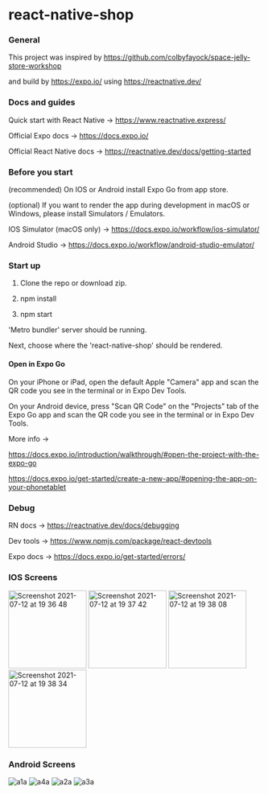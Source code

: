 # react-native-shop

### General

This project was inspired by https://github.com/colbyfayock/space-jelly-store-workshop

and build by https://expo.io/ using https://reactnative.dev/


### Docs and guides

Quick start with React Native -> https://www.reactnative.express/

Official Expo docs -> https://docs.expo.io/

Official React Native docs -> https://reactnative.dev/docs/getting-started


### Before you start

(recommended) On IOS or Android install Expo Go from app store.

(optional) If you want to render the app during development in macOS or Windows, please install Simulators / Emulators.

IOS Simulator (macOS only) -> https://docs.expo.io/workflow/ios-simulator/

Android Studio -> https://docs.expo.io/workflow/android-studio-emulator/


### Start up

1. Clone the repo or download zip.

2. npm install

3. npm start

'Metro bundler' server should be running.

Next, choose where the 'react-native-shop' should be rendered.

#### Open in Expo Go

On your iPhone or iPad, open the default Apple "Camera" app and scan the QR code you see in the terminal or in Expo Dev Tools.

On your Android device, press "Scan QR Code" on the "Projects" tab of the Expo Go app and scan the QR code you see in the terminal or in Expo Dev Tools.

More info -> 

https://docs.expo.io/introduction/walkthrough/#open-the-project-with-the-expo-go

https://docs.expo.io/get-started/create-a-new-app/#opening-the-app-on-your-phonetablet

### Debug

RN docs -> https://reactnative.dev/docs/debugging

Dev tools -> https://www.npmjs.com/package/react-devtools

Expo docs -> https://docs.expo.io/get-started/errors/


### IOS Screens
<p float="left">
  <img width="155" alt="Screenshot 2021-07-12 at 19 36 48" src="https://user-images.githubusercontent.com/20169016/125340793-ce1ca180-e34a-11eb-9f1e-c0da678834f7.png">
  <img width="155" alt="Screenshot 2021-07-12 at 19 37 42" src="https://user-images.githubusercontent.com/20169016/125340799-cf4dce80-e34a-11eb-8134-936d63c9310e.png">
  <img width="155" alt="Screenshot 2021-07-12 at 19 38 08" src="https://user-images.githubusercontent.com/20169016/125340795-ceb53800-e34a-11eb-822f-433b103ea347.png">
  <img width="155" alt="Screenshot 2021-07-12 at 19 38 34" src="https://user-images.githubusercontent.com/20169016/125340797-cf4dce80-e34a-11eb-9e70-b0a22a006123.png">
</p>

### Android Screens
![a1a](https://user-images.githubusercontent.com/20169016/125314484-21342b80-e32e-11eb-9933-529f5a1e1ddc.png)
![a4a](https://user-images.githubusercontent.com/20169016/125314488-21ccc200-e32e-11eb-8144-6d5990bc8c9c.png)
![a2a](https://user-images.githubusercontent.com/20169016/125314485-21342b80-e32e-11eb-95fd-559ceb1dfb22.png)
![a3a](https://user-images.githubusercontent.com/20169016/125314486-21ccc200-e32e-11eb-8e85-c9c1b87972b5.png)
